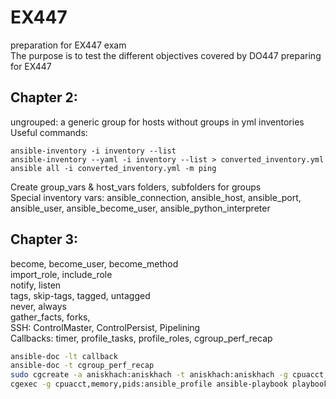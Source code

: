 # EX447
preparation for EX447 exam <br/>
The purpose is to test the different objectives covered by DO447 preparing for EX447


## Chapter 2: 
ungrouped: a generic group for hosts without groups in yml inventories<br/>
Useful commands:
```
ansible-inventory -i inventory --list
ansible-inventory --yaml -i inventory --list > converted_inventory.yml
ansible all -i converted_inventory.yml -m ping
```
Create group_vars & host_vars folders, subfolders for groups<br/>
Special inventory vars: ansible_connection, ansible_host, ansible_port, ansible_user, ansible_become_user, ansible_python_interpreter


## Chapter 3: 
become, become_user, become_method<br/>
import_role, include_role<br/>
notify, listen <br/>
tags, skip-tags, tagged, untagged <br/>
never, always<br/>
gather_facts, forks, <br/>
SSH: ControlMaster, ControlPersist, Pipelining <br/>
Callbacks: timer, profile_tasks, profile_roles, cgroup_perf_recap <br/>
```bash
ansible-doc -lt callback
ansible-doc -t cgroup_perf_recap
sudo cgcreate -a aniskhach:aniskhach -t aniskhach:aniskhach -g cpuacct,memory,pids:ansible_profile
cgexec -g cpuacct,memory,pids:ansible_profile ansible-playbook playbook.yml
```